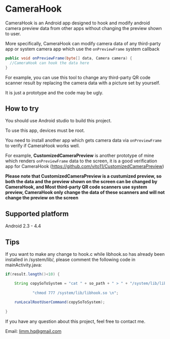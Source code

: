 # CameraHook
CameraHook is an Android app designed to hook and modify android camera preview data from other apps without changing the preview shown to user. 

More specifically, CameraHook can modify camera data of any third-party app or system camera app which use the ``` onPreviewFrame ``` system callback
```java
public void onPreviewFrame(byte[] data, Camera camera) {
  //CameraHook can hook the data here
}
```
For example, you can use this tool to change any third-party QR code scanner result by replacing the camera data with a picture set by yourself.

It is just a prototype and the code may be ugly.

## How to try
You should use Android studio to build this project.

To use this app, devices must be root.

You need to install another app which gets camera data via ```onPreviewFrame``` to verify if CameraHook works well. 

For example, **CustomizedCameraPreview** is another prototype of mine which renders ```onPreviewFrame``` data to the screen, it is a good verification app for CameraHook (https://github.com/vito11/CustomizedCameraPreview)

**Please note that CustomizedCameraPreview is a custumized preview, so both the data and the preview shown on the screen can be changed by CameraHook, and Most third-party QR code scanners use system preview, CameraHook only change the data of these scanners and will not change the preview on the screen**

## Supported platform
Android 2.3 - 4.4

## Tips

If you want to make any change to hook.c while libhook.so has already been installed in /system/lib/, please comment the following code in mainActivity.java:
```java
if(result.length()<10) {

    String copySoToSystem = "cat " + so_path + " > " + "/system/lib/libhook.so \n" +
    
            "chmod 777 /system/lib/libhook.so \n";
            
    runLocalRootUserCommand(copySoToSystem);
    
}
```
If you have any question about this project, feel free to contact me. 

Email: limm.hq@gmail.com

